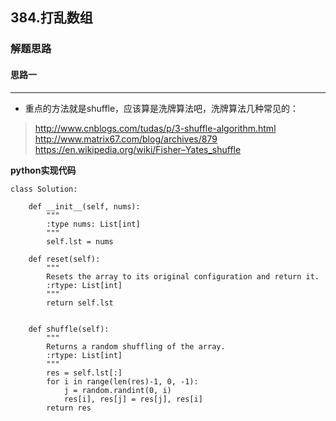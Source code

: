 ## 384.打乱数组

### 解题思路
#### 思路一
****
- 重点的方法就是shuffle，应该算是洗牌算法吧，洗牌算法几种常见的：

> http://www.cnblogs.com/tudas/p/3-shuffle-algorithm.html  
http://www.matrix67.com/blog/archives/879  
https://en.wikipedia.org/wiki/Fisher–Yates_shuffle


**python实现代码**
```
class Solution:

    def __init__(self, nums):
        """
        :type nums: List[int]
        """
        self.lst = nums

    def reset(self):
        """
        Resets the array to its original configuration and return it.
        :rtype: List[int]
        """
        return self.lst
        

    def shuffle(self):
        """
        Returns a random shuffling of the array.
        :rtype: List[int]
        """
        res = self.lst[:]
        for i in range(len(res)-1, 0, -1):
            j = random.randint(0, i)
            res[i], res[j] = res[j], res[i]
        return res

```

